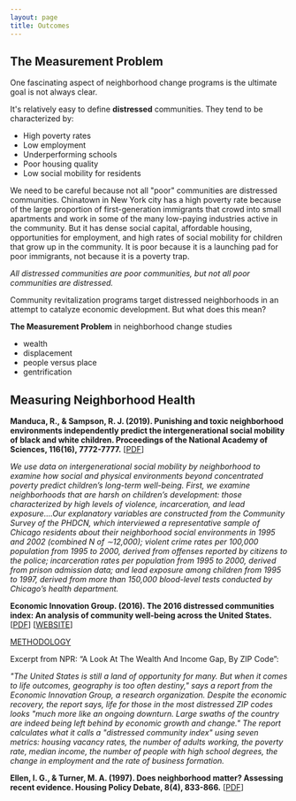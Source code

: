 ```yaml
---
layout: page
title: Outcomes 
---
```


## The Measurement Problem 

One fascinating aspect of neighborhood change programs is the ultimate goal is not always clear. 

It's relatively easy to define **distressed** communities. They tend to be characterized by: 

* High poverty rates 
* Low employment 
* Underperforming schools  
* Poor housing quality 
* Low social mobility for residents 

We need to be careful because not all "poor" communities are distressed communities. Chinatown in New York city has a high poverty rate because of the large proportion of first-generation immigrants that crowd into small apartments and work in some of the many low-paying industries active in the community. But it has dense social capital, affordable housing, opportunities for employment, and high rates of social mobility for children that grow up in the community. It is poor because it is a launching pad for poor immigrants, not because it is a poverty trap. 

*All distressed communities are poor communities, but not all poor communities are distressed.*

Community revitalization programs target distressed neighborhoods in an attempt to catalyze economic development. But what does this mean? 

**The Measurement Problem** in neighborhood change studies 

- wealth 
- displacement 
- people versus place 
- gentrification 


## Measuring Neighborhood Health 


**Manduca, R., & Sampson, R. J. (2019). Punishing and toxic neighborhood environments independently predict the intergenerational social mobility of black and white children. Proceedings of the National Academy of Sciences, 116(16), 7772-7777.** [[PDF](articles/community-index/toxic-neighborhoods-and-social-mobility.pdf)]

*We use data on intergenerational social mobility by neighborhood to examine how social and physical environments beyond concentrated poverty predict children’s long-term well-being. First, we examine neighborhoods that are harsh on children’s development: those characterized by high levels of violence, incarceration, and lead exposure….Our explanatory variables are constructed from the Community Survey of the PHDCN, which interviewed a representative sample of Chicago residents about their neighborhood social environments in 1995 and 2002 (combined N of ∼12,000); violent crime rates per 100,000 population from 1995 to 2000, derived from offenses reported by citizens to the police; incarceration rates per population from 1995 to 2000, derived from prison admission data; and lead exposure among children from 1995 to 1997, derived from more than 150,000 blood-level tests conducted by Chicago’s health department.*

**Economic Innovation Group. (2016). The 2016 distressed communities index: An analysis of community well-being across the United States.**  [[PDF](articles/community-index/distressed-communities-index-report.pdf)] [[WEBSITE](https://eig.org/dci)]

[METHODOLOGY](https://eig.org/dci/methodology)

Excerpt from NPR: “A Look At The Wealth And Income Gap, By ZIP Code”: 

*"The United States is still a land of opportunity for many. But when it comes to life outcomes, geography is too often destiny," says a report from the Economic Innovation Group, a research organization. Despite the economic recovery, the report says, life for those in the most distressed ZIP codes looks "much more like an ongoing downturn. Large swaths of the country are indeed being left behind by economic growth and change." The report calculates what it calls a "distressed community index" using seven metrics: housing vacancy rates, the number of adults working, the poverty rate, median income, the number of people with high school degrees, the change in employment and the rate of business formation.*

**Ellen, I. G., & Turner, M. A. (1997). Does neighborhood matter? Assessing recent evidence. Housing Policy Debate, 8(4), 833-866.** [[PDF](https://github.com/DS4PS/cpp-529-master/blob/master/articles/social-mobility/does-neighborhood-matter-assessing-recent-evidence.pdf)]





